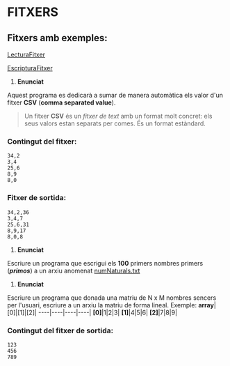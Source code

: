 # FITXERS

## Fitxers amb exemples:

[LecturaFitxer](LecturaFitxer.java)

[EscripturaFitxer](EscripturaFitxer.java)


 1. **Enunciat**

Aquest programa es dedicarà a sumar de manera automàtica els valor d'un fitxer **CSV** (**comma separated value**). 
> Un fitxer **CSV** és un *fitxer de text* amb un format molt concret: els seus valors estan separats per comes. És un format estàndard.

### Contingut del fitxer:
```
34,2
3,4
25,6
8,9
8,0
```
### Fitxer de sortida:
```
34,2,36
3,4,7
25,6,31
8,9,17
8,0,8
```


 1. **Enunciat**


Escriure un programa que escrigui els **100** primers nombres primers (***primos***) a un arxiu anomenat [numNaturals.txt](numNaturals.txt)

 1. **Enunciat**

Escriure un programa que donada una matriu de N x M nombres sencers per l'usuari, escriure a un arxiu la matriu de forma lineal.
Exemple:
**array**|[0]|[1]|[2]|
----|----|----|----|
**[0]**|1|2|3|
**[1]**|4|5|6|
**[2]**|7|8|9|

### Contingut del fitxer de sortida:
```
123
456
789
```
